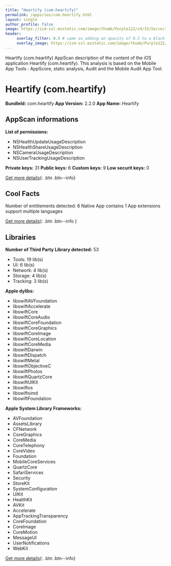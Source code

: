 ```yaml
---
title: "Heartify (com.heartify)"
permalink: /apps/ios/com.heartify.html
layout: single
author_profile: false
image: https://is4-ssl.mzstatic.com/image/thumb/Purple122/v4/33/5a/ce/335aced5-04ed-0063-2dd3-d03e58e9983d/AppIcon-0-0-1x_U007emarketing-0-0-0-7-0-0-sRGB-0-0-0-GLES2_U002c0-512MB-85-220-0-0.png/512x512bb.jpg
header: 
     overlay_filter: 0.5 # same as adding an opacity of 0.5 to a black background
     overlay_image: https://is4-ssl.mzstatic.com/image/thumb/Purple122/v4/33/5a/ce/335aced5-04ed-0063-2dd3-d03e58e9983d/AppIcon-0-0-1x_U007emarketing-0-0-0-7-0-0-sRGB-0-0-0-GLES2_U002c0-512MB-85-220-0-0.png/512x512bb.jpg
---
```

Heartify (com.heartify) AppScan description of the content of the iOS application Heartify (com.heartify). This analysis is based on the Mobile App Tools : AppScore, static analysis, Audit and the Mobile Audit App Tool.

# Heartify (com.heartify)

**BundleId:** com.heartify
**App Version:** 2.2.0
**App Name:** Heartify


## AppScan informations 

**List of permissions:** 
- NSHealthUpdateUsageDescription
- NSHealthShareUsageDescription
- NSCameraUsageDescription
- NSUserTrackingUsageDescription
  
  
**Private keys:** 31
**Public keys:** 6
**Custom keys:** 9
**Low securit keys:** 0
  
[Get more details](/pricing.html){: .btn .btn--info}

## Cool Facts

Number of entitlements detected: 6
Native App
contains 1 App extensions
support multiple languages
  
[Get more details](/pricing.html){: .btn .btn--info }

## Librairies 
**Number of Third Party Library detected:** 53
- Tools: 19 lib(s)
- UI: 6 lib(s)
- Network: 4 lib(s)
- Storage: 4 lib(s)
- Tracking: 3 lib(s)


**Apple dylibs:**
- libswiftAVFoundation
- libswiftAccelerate
- libswiftCore
- libswiftCoreAudio
- libswiftCoreFoundation
- libswiftCoreGraphics
- libswiftCoreImage
- libswiftCoreLocation
- libswiftCoreMedia
- libswiftDarwin
- libswiftDispatch
- libswiftMetal
- libswiftObjectiveC
- libswiftPhotos
- libswiftQuartzCore
- libswiftUIKit
- libswiftos
- libswiftsimd
- libswiftFoundation


**Apple System Library Frameworks:**
- AVFoundation
- AssetsLibrary
- CFNetwork
- CoreGraphics
- CoreMedia
- CoreTelephony
- CoreVideo
- Foundation
- MobileCoreServices
- QuartzCore
- SafariServices
- Security
- StoreKit
- SystemConfiguration
- UIKit
- HealthKit
- AVKit
- Accelerate
- AppTrackingTransparency
- CoreFoundation
- CoreImage
- CoreMotion
- MessageUI
- UserNotifications
- WebKit


  
[Get more details](/pricing.html){: .btn .btn--info}

